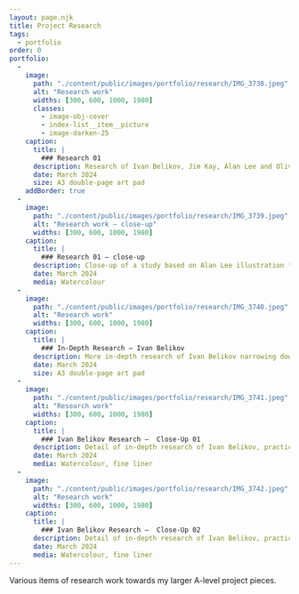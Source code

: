 ```yaml
---
layout: page.njk
title: Project Research
tags:
  - portfolio
order: 0
portfolio:
  -
    image:
      path: "./content/public/images/portfolio/research/IMG_3738.jpeg"
      alt: "Research work"
      widths: [300, 600, 1000, 1980]
      classes:
        - image-obj-cover
        - index-list__item__picture
        - image-darken-25
    caption:
      title: |
        ### Research 01
      description: Research of Ivan Belikov, Jim Kay, Alan Lee and Olivia Lomenech Gill, looking at techniques and initial ideas for my project work
      date: March 2024
      size: A3 double-page art pad
    addBorder: true
  -
    image:
      path: "./content/public/images/portfolio/research/IMG_3739.jpeg"
      alt: "Research work — close-up"
      widths: [300, 600, 1000, 1980]
    caption:
      title: |
        ### Research 01 — close-up
      description: Close-up of a study based on Alan Lee illustration for *The Hobbit*, using watercolour techniques
      date: March 2024
      media: Watercolour
  -
    image:
      path: "./content/public/images/portfolio/research/IMG_3740.jpeg"
      alt: "Research work"
      widths: [300, 600, 1000, 1980]
    caption:
      title: |
        ### In-Depth Research — Ivan Belikov
      description: More in-depth research of Ivan Belikov narrowing down techniques and finalising ideas for my project
      date: March 2024
      size: A3 double-page art pad
  -
    image:
      path: "./content/public/images/portfolio/research/IMG_3741.jpeg"
      alt: "Research work"
      widths: [300, 600, 1000, 1980]
    caption:
      title: |
        ### Ivan Belikov Research —  Close-Up 01
      description: Detail of in-depth research of Ivan Belikov, practicing his techniques on a small scale
      date: March 2024
      media: Watercolour, fine liner
  -
    image:
      path: "./content/public/images/portfolio/research/IMG_3742.jpeg"
      alt: "Research work"
      widths: [300, 600, 1000, 1980]
    caption:
      title: |
        ### Ivan Belikov Research —  Close-Up 02
      description: Detail of in-depth research of Ivan Belikov, practicing his techniques using my own imagery
      date: March 2024
      media: Watercolour, fine liner
---
```


Various items of research work towards my larger A-level project pieces.
